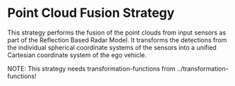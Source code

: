 # Point Cloud Fusion Strategy

This strategy performs the fusion of the point clouds from input sensors as part of the Reflection Based Radar Model. It transforms the detections from the individual spherical coordinate systems of the sensors into a unified Cartesian coordinate system of the ego vehicle.

NOTE:
This strategy needs transformation-functions from ../transformation-functions!
